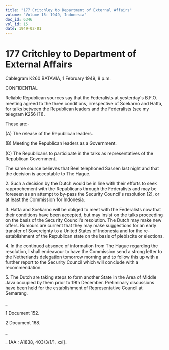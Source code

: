 ```yaml
---
title: "177 Critchley to Department of External Affairs"
volume: "Volume 15: 1949, Indonesia"
doc_id: 6346
vol_id: 15
date: 1949-02-01
---
```


# 177 Critchley to Department of External Affairs

Cablegram K260 BATAVIA, 1 February 1949, 8 p.m.

CONFIDENTIAL

Reliable Republican sources say that the Federalists at yesterday's B.F.O. meeting agreed to the three conditions, irrespective of Soekarno and Hatta, for talks between the Republican leaders and the Federalists (see my telegram K256 [1]).

These are:-

(A) The release of the Republican leaders.

(B) Meeting the Republican leaders as a Government.

(C) The Republicans to participate in the talks as representatives of the Republican Government.

The same source believes that Beel telephoned Sassen last night and that the decision is acceptable to The Hague.

2\. Such a decision by the Dutch would be in line with their efforts to seek rapprochement with the Republicans through the Federalists and may be foreseen as an attempt to by-pass the Security Council's resolution [2], or at least the Commission for Indonesia.

3\. Hatta and Soekarno will be obliged to meet with the Federalists now that their conditions have been accepted, but may insist on the talks proceeding on the basis of the Security Council's resolution. The Dutch may make new offers. Rumours are current that they may make suggestions for an early transfer of Sovereignty to a United States of Indonesia and for the re- establishment of the Republican state on the basis of plebiscite or elections.

4\. In the continued absence of information from The Hague regarding the resolution, I shall endeavour to have the Commission send a strong letter to the Netherlands delegation tomorrow morning and to follow this up with a further report to the Security Council which will conclude with a recommendation.

5\. The Dutch are taking steps to form another State in the Area of Middle Java occupied by them prior to 19th December. Preliminary discussions have been held for the establishment of Representative Council at Semarang.

_

1 Document 152.

2 Document 168.

_

_ [AA : A1838, 403/3/1/1, xxi]_
